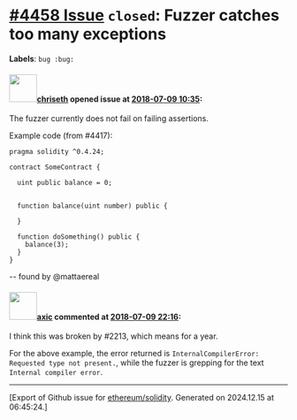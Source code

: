 # [\#4458 Issue](https://github.com/ethereum/solidity/issues/4458) `closed`: Fuzzer catches too many exceptions
**Labels**: `bug :bug:`


#### <img src="https://avatars.githubusercontent.com/u/9073706?v=4" width="50">[chriseth](https://github.com/chriseth) opened issue at [2018-07-09 10:35](https://github.com/ethereum/solidity/issues/4458):

The fuzzer currently does not fail on failing assertions.

Example code (from #4417):
```
pragma solidity ^0.4.24;

contract SomeContract {

  uint public balance = 0;


  function balance(uint number) public {

  }

  function doSomething() public {
    balance(3);
  }
}
```

-- found by @mattaereal 

#### <img src="https://avatars.githubusercontent.com/u/20340?v=4" width="50">[axic](https://github.com/axic) commented at [2018-07-09 22:16](https://github.com/ethereum/solidity/issues/4458#issuecomment-403637858):

I think this was broken by #2213, which means for a year.

For the above example, the error returned is `InternalCompilerError: Requested type not present.`, while the fuzzer is grepping for the text `Internal compiler error`.


-------------------------------------------------------------------------------



[Export of Github issue for [ethereum/solidity](https://github.com/ethereum/solidity). Generated on 2024.12.15 at 06:45:24.]
